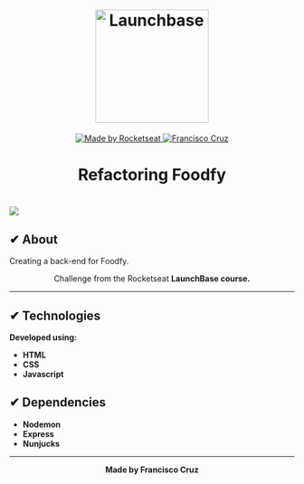<h1 align="center">
  <img alt="Launchbase" src="https://storage.googleapis.com/golden-wind/bootcamp-launchbase/logo.png" width="200px" />
</h1>

<p align="center">

  <a href="https://rocketseat.com.br">
    <img alt="Made by Rocketseat" src="https://img.shields.io/badge/made%20by-Rocketseat-%23F8952D">
  </a>
  
  <a href="https://www.linkedin.com/in/francisco-cruz-074208140/" >
    <img alt="Francisco Cruz" src="https://img.shields.io/badge/Francisco-in-%230072b1">
  </a>

</p>

 <h1 align=center> Refactoring Foodfy </h1>

<h1>
  <img src="./public/assets/Foodfy-Back-end.gif">
</h1>

## ✔ About
Creating a back-end for Foodfy.
<p align="center">Challenge from the Rocketseat <b>LaunchBase<b> course.</p>

---

## ✔ Technologies

Developed using:

 - HTML
 - CSS
 - Javascript

## ✔ Dependencies

 - Nodemon
 - Express
 - Nunjucks

---

<p align="center">Made by Francisco Cruz</p>
